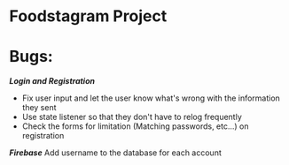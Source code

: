 # Foodstagram Project

# Bugs:
___Login and Registration___
* Fix user input and let the user know what's wrong with the information they sent
* Use state listener so that they don't have to relog frequently
* Check the forms for limitation (Matching passwords, etc...) on registration

___Firebase___
Add username to the database for each account
